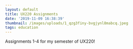 ```yaml
---
layout: default
title: UX220 Assignments
date: '2019-11-09 16:38:39'
thumbnail: /images/uploads/1_qzg3finy-bvgjynl8mabcq.jpeg
tags: education
---
```

Assignments 1-4 for my semester of UX220!
